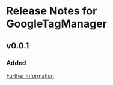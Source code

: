 # Release Notes for GoogleTagManager

## v0.0.1

### Added
[Further information](https://developers.plentymarkets.com/marketplace/plugin-requirements#marketplace-changelog)